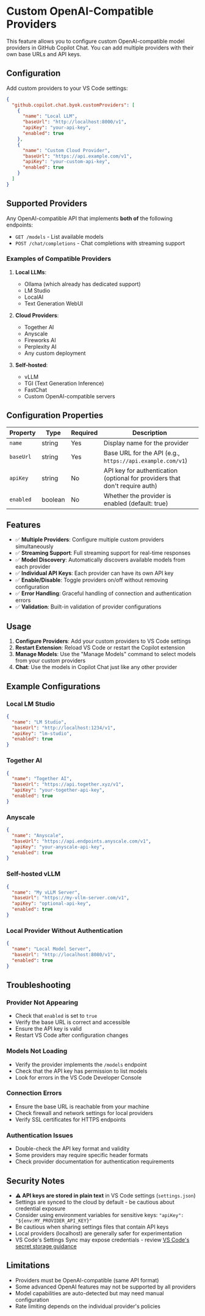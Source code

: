 # Custom OpenAI-Compatible Providers

This feature allows you to configure custom OpenAI-compatible model providers in GitHub Copilot Chat. You can add multiple providers with their own base URLs and API keys.

## Configuration

Add custom providers to your VS Code settings:

```json
{
  "github.copilot.chat.byok.customProviders": [
    {
      "name": "Local LLM",
      "baseUrl": "http://localhost:8000/v1",
      "apiKey": "your-api-key",
      "enabled": true
    },
    {
      "name": "Custom Cloud Provider",
      "baseUrl": "https://api.example.com/v1",
      "apiKey": "your-custom-api-key",
      "enabled": true
    }
  ]
}
```

## Supported Providers

Any OpenAI-compatible API that implements **both of** the following endpoints:
- `GET /models` - List available models
- `POST /chat/completions` - Chat completions with streaming support

### Examples of Compatible Providers

1. **Local LLMs**:
   - Ollama (which already has dedicated support)
   - LM Studio
   - LocalAI
   - Text Generation WebUI

2. **Cloud Providers**:
   - Together AI
   - Anyscale
   - Fireworks AI
   - Perplexity AI
   - Any custom deployment

3. **Self-hosted**:
   - vLLM
   - TGI (Text Generation Inference)
   - FastChat
   - Custom OpenAI-compatible servers

## Configuration Properties

| Property | Type | Required | Description |
|----------|------|----------|-------------|
| `name` | string | Yes | Display name for the provider |
| `baseUrl` | string | Yes | Base URL for the API (e.g., `https://api.example.com/v1`) |
| `apiKey` | string | No | API key for authentication (optional for providers that don't require auth) |
| `enabled` | boolean | No | Whether the provider is enabled (default: true) |

## Features

- ✅ **Multiple Providers**: Configure multiple custom providers simultaneously
- ✅ **Streaming Support**: Full streaming support for real-time responses
- ✅ **Model Discovery**: Automatically discovers available models from each provider
- ✅ **Individual API Keys**: Each provider can have its own API key
- ✅ **Enable/Disable**: Toggle providers on/off without removing configuration
- ✅ **Error Handling**: Graceful handling of connection and authentication errors
- ✅ **Validation**: Built-in validation of provider configurations

## Usage

1. **Configure Providers**: Add your custom providers to VS Code settings
2. **Restart Extension**: Reload VS Code or restart the Copilot extension
3. **Manage Models**: Use the "Manage Models" command to select models from your custom providers
4. **Chat**: Use the models in Copilot Chat just like any other provider

## Example Configurations

### Local LM Studio
```json
{
  "name": "LM Studio",
  "baseUrl": "http://localhost:1234/v1",
  "apiKey": "lm-studio",
  "enabled": true
}
```

### Together AI
```json
{
  "name": "Together AI",
  "baseUrl": "https://api.together.xyz/v1",
  "apiKey": "your-together-api-key",
  "enabled": true
}
```

### Anyscale
```json
{
  "name": "Anyscale",
  "baseUrl": "https://api.endpoints.anyscale.com/v1",
  "apiKey": "your-anyscale-api-key",
  "enabled": true
}
```

### Self-hosted vLLM
```json
{
  "name": "My vLLM Server",
  "baseUrl": "https://my-vllm-server.com/v1",
  "apiKey": "optional-api-key",
  "enabled": true
}
```

### Local Provider Without Authentication
```json
{
  "name": "Local Model Server",
  "baseUrl": "http://localhost:8080/v1",
  "enabled": true
}
```

## Troubleshooting

### Provider Not Appearing
- Check that `enabled` is set to `true`
- Verify the base URL is correct and accessible
- Ensure the API key is valid
- Restart VS Code after configuration changes

### Models Not Loading
- Verify the provider implements the `/models` endpoint
- Check that the API key has permission to list models
- Look for errors in the VS Code Developer Console

### Connection Errors
- Ensure the base URL is reachable from your machine
- Check firewall and network settings for local providers
- Verify SSL certificates for HTTPS endpoints

### Authentication Issues
- Double-check the API key format and validity
- Some providers may require specific header formats
- Check provider documentation for authentication requirements

## Security Notes

- **⚠️ API keys are stored in plain text** in VS Code settings (`settings.json`)
- Settings are synced to the cloud by default - be cautious about credential exposure
- Consider using environment variables for sensitive keys: `"apiKey": "${env:MY_PROVIDER_API_KEY}"`
- Be cautious when sharing settings files that contain API keys
- Local providers (localhost) are generally safer for experimentation
- VS Code's Settings Sync may expose credentials - review [VS Code's secret storage guidance](https://code.visualstudio.com/docs/editor/settings-sync#_secrets-and-authentications)

## Limitations

- Providers must be OpenAI-compatible (same API format)
- Some advanced OpenAI features may not be supported by all providers
- Model capabilities are auto-detected but may need manual configuration
- Rate limiting depends on the individual provider's policies
